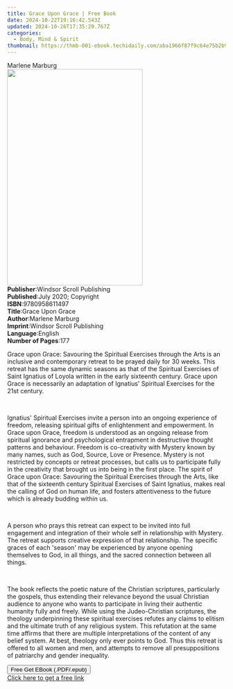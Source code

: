 ```yaml
---
title: Grace Upon Grace | Free Book
date: 2024-10-22T19:16:42.543Z
updated: 2024-10-26T17:35:29.767Z
categories:
  - Body, Mind & Spirit
thumbnail: https://thmb-001-ebook.techidaily.com/aba1966f87f9c64e75b2b96a89794a96812142099511960109499a2c027d45ce.jpg
---
```

<main id="book-container">
  <div class="flex flex-col">
    <div class="book-brief flex-1 py-6 px-4 sm:p-6 md:py-10 md:px-8">
      <!-- brief-->
      <div class="book-brief-main">Marlene Marburg</div>
    </div>
    <div
      class="book-meta-info flex-1 grid gap-4 col-start-1 col-end-3 row-start-1 sm:mb-6 sm:grid-cols-4 lg:gap-6 lg:col-start-2 lg:row-end-6 lg:row-span-6 lg:mb-0"
    >
      <div
        class="book-meta-info-left place-content-center mt-4 p-4 text-sm leading-6 col-start-2 col-span-2 dark:text-slate-400"
      >
        <img
          class="w-full h-500 object-cover rounded-lg sm:h-255 sm:col-span-2 lg:col-span-full"
          src="https://img-001-ebook.techidaily.com/3df69de8a7cf502962d880dbe8cca186882e90a7ce10093d2926bdf767eb401e.jpg"
          alt=""
          width="312"
          height="500"
        />
      </div>
      <div
        class="book-meta-info-right mt-2 col-start-1 row-start-2 col-span-3 self-center"
      >
        <!-- meta data  -->
        <div class="flex flex-col px-4 md:px-8">
          <div class="flex-1">
            <strong>Publisher</strong>:<span class="px-2"
              >Windsor Scroll Publishing</span
            >
          </div>
          <div class="flex-1">
            <strong>Published</strong>:<span class="px-2"
              >July 2020; Copyright</span
            >
          </div>
          <div class="flex-1">
            <strong>ISBN</strong>:<span class="px-2">9780958611497</span>
          </div>
          <div class="flex-1">
            <strong>Title</strong>:<span class="px-2">Grace Upon Grace</span>
          </div>
          <div class="flex-1">
            <strong>Author</strong>:<span class="px-2">Marlene Marburg</span>
          </div>
          <div class="flex-1">
            <strong>Imprint</strong>:<span class="px-2"
              >Windsor Scroll Publishing</span
            >
          </div>
          <div class="flex-1">
            <strong>Language</strong>:<span class="px-2">English</span>
          </div>
          <div class="flex-1">
            <strong>Number of Pages</strong>:<span class="px-2">177</span>
          </div>
        </div>
      </div>
    </div>
    <div class="book-description flex-1 py-6 px-4 sm:p-6 md:py-10 md:px-8">
      <div class="book-description-main">
        <div accordion-content="" id="description">
          <p>
            Grace upon Grace: Savouring the Spiritual Exercises through the Arts
            is an inclusive and contemporary retreat to be prayed daily for 30
            weeks. This retreat has the same dynamic seasons as that of the
            Spiritual Exercises of Saint Ignatius of Loyola written in the early
            sixteenth century. Grace upon Grace is necessarily an adaptation of
            Ignatius' Spiritual Exercises for the 21st century.
          </p>
          <p><br /></p>
          <p>
            Ignatius' Spiritual Exercises invite a person into an ongoing
            experience of freedom, releasing spiritual gifts of enlightenment
            and empowerment. In Grace upon Grace, freedom is understood as an
            ongoing release from spiritual ignorance and psychological
            entrapment in destructive thought patterns and behaviour. Freedom is
            co-creativity with Mystery known by many names, such as God, Source,
            Love or Presence. Mystery is not restricted by concepts or retreat
            processes, but calls us to participate fully in the creativity that
            brought us into being in the first place. The spirit of Grace upon
            Grace: Savouring the Spiritual Exercises through the Arts, like that
            of the sixteenth century Spiritual Exercises of Saint Ignatius,
            makes real the calling of God on human life, and fosters
            attentiveness to the future which is already budding within us.
          </p>
          <p><br /></p>
          <p>
            A person who prays this retreat can expect to be invited into full
            engagement and integration of their whole self in relationship with
            Mystery. The retreat supports creative expression of that
            relationship. The specific graces of each 'season' may be
            experienced by anyone opening themselves to God, in all things, and
            the sacred connection between all things.
          </p>
          <p><br /></p>
          <p>
            The book reflects the poetic nature of the Christian scriptures,
            particularly the gospels, thus extending their relevance beyond the
            usual Christian audience to anyone who wants to participate in
            living their authentic humanity fully and freely. While using the
            Judeo-Christian scriptures, the theology underpinning these
            spiritual exercises refutes any claims to elitism and the ultimate
            truth of any religious system. This refutation at the same time
            affirms that there are multiple interpretations of the content of
            any belief system. At best, theology only ever points to God. Thus
            this retreat is offered to all women and men, and attempts to remove
            all presuppositions of patriarchy and gender inequality.
          </p>
        </div>
        <div class="accordion-fader"></div>
      </div>
    </div>
    <div class="book-excerpts flex-1 py-6 px-4 sm:p-6 md:py-10 md:px-8"></div>
    <div
      class="book-about-author flex-1 py-6 px-4 sm:p-6 md:py-10 md:px-8"
    ></div>
    <div class="book-free-get flex-1 py-6 px-4 sm:p-6 md:py-10 md:px-8">
      <button
        id="btn-free-get"
        class="bg-blue-500 hover:bg-blue-700 text-white font-bold py-2 px-4 rounded"
      >
        Free Get EBook (.PDF/.epub)
      </button>
      <div id="countdown-display" class="px-2 text-lg mt-2"></div>
      <a
        id="free-link"
        class="hidden bg-blue-500 hover:bg-blue-700 text-white font-bold py-2 px-4 rounded"
        href="https://www.ebooks.com/en-us/book/210083216/grace-upon-grace/marlene-marburg/"
        target="_blank"
        >Click here to get a free link</a
      >
    </div>
    <script>
      let countdownTime = 0;
      let countdownInterval = null;
      document
        .getElementById('btn-free-get')
        .addEventListener('click', startCountdown);
      function startCountdown() {
        countdownTime = new Date().getTime() + 60000 * 3;
        countdownInterval = setInterval(updateCountdown, 1000);
        document.getElementById('btn-free-get').disabled = true;
        document
          .getElementById('btn-free-get')
          .classList.add('bg-gray-500', 'cursor-not-allowed');
      }
      function updateCountdown() {
        let currentTime = new Date().getTime();
        let timeLeft = countdownTime - currentTime;
        let secondsLeft = Math.floor(timeLeft / 1000);
        document.getElementById('countdown-display').innerHTML =
          `Remaining time: ${secondsLeft} seconds.`;
        if (secondsLeft <= 0) {
          clearInterval(countdownInterval);
          document.getElementById('btn-free-get').classList.add('hidden');
          document.getElementById('free-link').classList.remove('hidden');
          document.getElementById('countdown-display').innerHTML = '';
        }
      }
    </script>
  </div>
</main>

<ins class="adsbygoogle"
      style="display:block"
      data-ad-client="ca-pub-7571918770474297"
      data-ad-slot="8358498916"
      data-ad-format="auto"
      data-full-width-responsive="true"></ins>
    